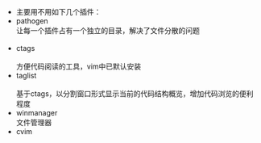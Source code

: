 * 主要用不用如下几个插件：<br />
* pathogen<br />
让每一个插件占有一个独立的目录，解决了文件分散的问题<br /><br/>
* ctags<br/><br/>
方便代码阅读的工具，vim中已默认安装
* taglist<br/><br/>
基于ctags，以分割窗口形式显示当前的代码结构概览，增加代码浏览的便利程度
* winmanager<br/>
文件管理器
* cvim<br/>
